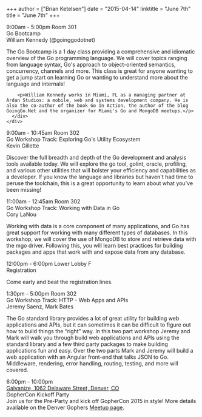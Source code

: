 +++
author = ["Brian Ketelsen"]
date = "2015-04-14"
linktitle = "June 7th"
title = "June 7th"
+++

<div id="workshop-schedule" class="tab-pane schedule-page schedule-item-tab">
  <div class="row schedule-item">
    <div class="col-md-3 schedule-item-slot">
      <span class="time">9:00am - 5:00pm</span>
      <span class="location">Room 301</span>
    </div>
    <div class="col-md-9 schedule-item-details">
      <div class="schedule-item-summary">
        <span class="title">
            Go Bootcamp
        </span>
        <div class="speaker">
          <span class="name">
            William Kennedy (@goinggodotnet)
          </span>
        </div>
      </div>
      <div class="abstract">
        <p>The Go Bootcamp is a 1 day class providing a comprehensive and idiomatic overview of the Go programming language. We will cover topics ranging from language syntax, Go's approach to object-oriented semantics, concurrency, channels and more. This class is great for anyone wanting to get a jump start on learning Go or wanting to understand more about the language and internals!</p>

        <p>William Kennedy works in Miami, FL as a managing partner at Ardan Studios: a mobile, web and systems development company. He is also the co-author of the book Go In Action, the author of the blog GoingGo.Net and the organizer for Miami's Go and MongoDB meetups.</p>
      </div>
    </div>
  </div>

  <div class="row schedule-item">
    <div class="col-md-3 schedule-item-slot">
      <span class="time">9:00am - 10:45am</span>
      <span class="location">Room 302</span>
    </div>
    <div class="col-md-9 schedule-item-details">
      <div class="schedule-item-summary">
        <span class="title">
            Go Workshop Track: Exploring Go's Utility Ecosystem 
        </span>
        <div class="speaker">
          <span class="name">
            Kevin Gillette
          </span>
        </div>
      </div>
      <div class="abstract">
        <p>Discover the full breadth and depth of the Go development and analysis tools available today. We will explore the go tool, golint, oracle, profiling, and various other utilities that will bolster your efficiency and capabilities as a developer. If you know the language and libraries but haven't had time to peruse the toolchain, this is a great opportunity to learn about what you've been missing!</p>
      </div>
    </div>
  </div>

  <div class="row schedule-item">
    <div class="col-md-3 schedule-item-slot">
      <span class="time">11:00am - 12:45am</span>
      <span class="location">Room 302</span>
    </div>
    <div class="col-md-9 schedule-item-details">
      <div class="schedule-item-summary">
        <span class="title">
            Go Workshop Track: Working with Data in Go 
        </span>
        <div class="speaker">
          <span class="name">
            Cory LaNou
          </span>
        </div>
      </div>
      <div class="abstract">
        <p>Working with data is a core component of many applications, and Go has great support for working with many different types of databases. In this workshop, we will cover the use of MongoDB to store and retrieve data with the mgo driver. Following this, you will learn best practices for building packages and apps that work with and expose data from any database.</p>
      </div>
    </div>
  </div>

  <div class="row schedule-item highlighted-schedule-item">
    <div class="col-md-3 schedule-item-slot"> 
      <span class="time">12:00pm - 6:00pm</span>
      <span class="location">Lower Lobby F</span>
    </div>
    <div class="col-md-9 schedule-item-details">
      <div class="schedule-item-summary">
        <span class="title">Registration</span>
      </div>
      <div class="abstract">
        <p>Come early and beat the registration lines.</p>
      </div>
    </div>
  </div>

  <div class="row schedule-item">
    <div class="col-md-3 schedule-item-slot">
      <span class="time">1:30pm - 5:00pm</span>
      <span class="location">Room 302</span>
    </div>
    <div class="col-md-9 schedule-item-details">
      <div class="schedule-item-summary">
        <span class="title">
            Go Workshop Track: HTTP - Web Apps and APIs 
        </span>
        <div class="speaker">
          <span class="name">
            Jeremy Saenz, Mark Bates
          </span>
        </div>
      </div>
      <div class="abstract">
        <p>The Go standard library provides a lot of great utility for building web applications and APIs, but it can sometimes it can be difficult to figure out how to build things the “right” way. In this two part workshop Jeremy and Mark will walk you through build web applications and APIs using the standard library and a few third party packages to make building applications fun and easy. Over the two parts Mark and Jeremy will build a web application with an Angular front-end that talks JSON to Go. Middleware, rendering, error handling, routing, testing, and more will covered.</p>
      </div>
    </div>
  </div>

  <div class="row schedule-item highlighted-schedule-item">
    <div class="col-md-3 schedule-item-slot">
      <span class="time">6:00pm - 10:00pm</span>
      <span class="location">
        <br />
        <a href="http://maps.google.com/maps?f=q&hl=en&q=1062+Delaware+Street%2C+Denver%2C+CO%2C+80204%2C+us">Galvanize, 1062 Delaware Street, Denver, CO</a>
      </span>
    </div>
    <div class="col-md-9 schedule-item-details">
      <div class="schedule-item-summary">
        <span class="title">
            GopherCon Kickoff Party 
        </span>
      </div>
      <div class="abstract">
        Join us for the Pre-Party and kick off GopherCon 2015 in style! More details available on the Denver Gophers <a href="http://www.meetup.com/Denver-Go-Language-User-Group/events/222335594/">Meetup page</a>.
      </div>
    </div>
  </div>
</div>

